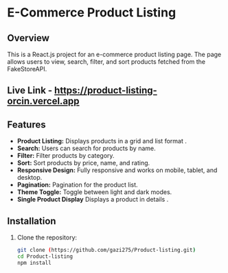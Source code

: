 # E-Commerce Product Listing

## Overview

This is a React.js project for an e-commerce product listing page. The page allows users to view, search, filter, and sort products fetched from the FakeStoreAPI.

## Live Link - https://product-listing-orcin.vercel.app

## Features

- **Product Listing:** Displays products in a grid and list format .
- **Search:** Users can search for products by name.
- **Filter:** Filter products by category.
- **Sort:** Sort products by price, name, and rating.
- **Responsive Design:** Fully responsive and works on mobile, tablet, and desktop.
- **Pagination:**  Pagination for the product list.
- **Theme Toggle:**  Toggle between light and dark modes.
- **Single Product Display** Displays a product in details .
## Installation

1. Clone the repository:
   ```bash
   git clone (https://github.com/gazi275/Product-listing.git)
   cd Product-listing
   npm install

